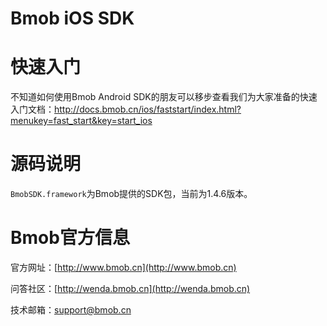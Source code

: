 Bmob iOS SDK
===========

# 快速入门

不知道如何使用Bmob Android SDK的朋友可以移步查看我们为大家准备的快速入门文档：http://docs.bmob.cn/ios/faststart/index.html?menukey=fast_start&key=start_ios

# 源码说明

`BmobSDK.framework`为Bmob提供的SDK包，当前为1.4.6版本。

# Bmob官方信息

官方网址：[http://www.bmob.cn](http://www.bmob.cn)

问答社区：[http://wenda.bmob.cn](http://wenda.bmob.cn)

技术邮箱：support@bmob.cn